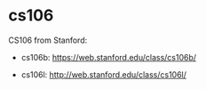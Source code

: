 # cs106
CS106 from Stanford: 

* cs106b: https://web.stanford.edu/class/cs106b/

* cs106l: http://web.stanford.edu/class/cs106l/


